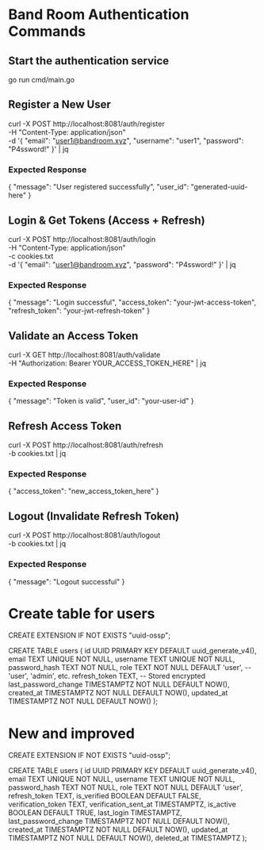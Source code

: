 # Band Room Authentication Commands

## Start the authentication service

go run cmd/main.go

## Register a New User

curl -X POST http://localhost:8081/auth/register \
 -H "Content-Type: application/json" \
 -d '{
"email": "user1@bandroom.xyz",
"username": "user1",
"password": "P4ssword!"
}' | jq

### Expected Response

{
"message": "User registered successfully",
"user_id": "generated-uuid-here"
}

## Login & Get Tokens (Access + Refresh)

curl -X POST http://localhost:8081/auth/login \
 -H "Content-Type: application/json" \
 -c cookies.txt \
 -d '{
"email": "user1@bandroom.xyz",
"password": "P4ssword!"
}' | jq

### Expected Response

{
"message": "Login successful",
"access_token": "your-jwt-access-token",
"refresh_token": "your-jwt-refresh-token"
}

## Validate an Access Token

curl -X GET http://localhost:8081/auth/validate \
 -H "Authorization: Bearer YOUR_ACCESS_TOKEN_HERE" | jq

### Expected Response

{
"message": "Token is valid",
"user_id": "your-user-id"
}

## Refresh Access Token

curl -X POST http://localhost:8081/auth/refresh \
 -b cookies.txt | jq

### Expected Response

{
"access_token": "new_access_token_here"
}

## Logout (Invalidate Refresh Token)

curl -X POST http://localhost:8081/auth/logout \
 -b cookies.txt | jq

### Expected Response

{
"message": "Logout successful"
}

# Create table for users

CREATE EXTENSION IF NOT EXISTS "uuid-ossp";

CREATE TABLE users (
id UUID PRIMARY KEY DEFAULT uuid_generate_v4(),
email TEXT UNIQUE NOT NULL,
username TEXT UNIQUE NOT NULL,
password_hash TEXT NOT NULL,
role TEXT NOT NULL DEFAULT 'user', -- 'user', 'admin', etc.
refresh_token TEXT, -- Stored encrypted
last_password_change TIMESTAMPTZ NOT NULL DEFAULT NOW(),
created_at TIMESTAMPTZ NOT NULL DEFAULT NOW(),
updated_at TIMESTAMPTZ NOT NULL DEFAULT NOW()
);

# New and improved

CREATE EXTENSION IF NOT EXISTS "uuid-ossp";

CREATE TABLE users (
id UUID PRIMARY KEY DEFAULT uuid_generate_v4(),
email TEXT UNIQUE NOT NULL,
username TEXT UNIQUE NOT NULL,
password_hash TEXT NOT NULL,
role TEXT NOT NULL DEFAULT 'user',
refresh_token TEXT,
is_verified BOOLEAN DEFAULT FALSE,
verification_token TEXT,
verification_sent_at TIMESTAMPTZ,
is_active BOOLEAN DEFAULT TRUE,
last_login TIMESTAMPTZ,
last_password_change TIMESTAMPTZ NOT NULL DEFAULT NOW(),
created_at TIMESTAMPTZ NOT NULL DEFAULT NOW(),
updated_at TIMESTAMPTZ NOT NULL DEFAULT NOW(),
deleted_at TIMESTAMPTZ
);
